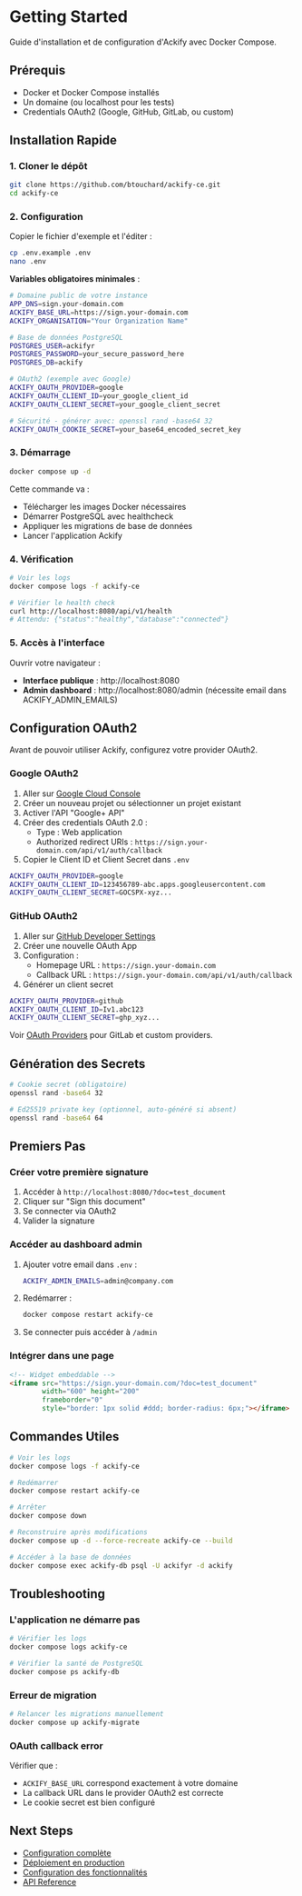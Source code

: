 # Getting Started

Guide d'installation et de configuration d'Ackify avec Docker Compose.

## Prérequis

- Docker et Docker Compose installés
- Un domaine (ou localhost pour les tests)
- Credentials OAuth2 (Google, GitHub, GitLab, ou custom)

## Installation Rapide

### 1. Cloner le dépôt

```bash
git clone https://github.com/btouchard/ackify-ce.git
cd ackify-ce
```

### 2. Configuration

Copier le fichier d'exemple et l'éditer :

```bash
cp .env.example .env
nano .env
```

**Variables obligatoires minimales** :

```bash
# Domaine public de votre instance
APP_DNS=sign.your-domain.com
ACKIFY_BASE_URL=https://sign.your-domain.com
ACKIFY_ORGANISATION="Your Organization Name"

# Base de données PostgreSQL
POSTGRES_USER=ackifyr
POSTGRES_PASSWORD=your_secure_password_here
POSTGRES_DB=ackify

# OAuth2 (exemple avec Google)
ACKIFY_OAUTH_PROVIDER=google
ACKIFY_OAUTH_CLIENT_ID=your_google_client_id
ACKIFY_OAUTH_CLIENT_SECRET=your_google_client_secret

# Sécurité - générer avec: openssl rand -base64 32
ACKIFY_OAUTH_COOKIE_SECRET=your_base64_encoded_secret_key
```

### 3. Démarrage

```bash
docker compose up -d
```

Cette commande va :
- Télécharger les images Docker nécessaires
- Démarrer PostgreSQL avec healthcheck
- Appliquer les migrations de base de données
- Lancer l'application Ackify

### 4. Vérification

```bash
# Voir les logs
docker compose logs -f ackify-ce

# Vérifier le health check
curl http://localhost:8080/api/v1/health
# Attendu: {"status":"healthy","database":"connected"}
```

### 5. Accès à l'interface

Ouvrir votre navigateur :
- **Interface publique** : http://localhost:8080
- **Admin dashboard** : http://localhost:8080/admin (nécessite email dans ACKIFY_ADMIN_EMAILS)

## Configuration OAuth2

Avant de pouvoir utiliser Ackify, configurez votre provider OAuth2.

### Google OAuth2

1. Aller sur [Google Cloud Console](https://console.cloud.google.com/)
2. Créer un nouveau projet ou sélectionner un projet existant
3. Activer l'API "Google+ API"
4. Créer des credentials OAuth 2.0 :
   - Type : Web application
   - Authorized redirect URIs : `https://sign.your-domain.com/api/v1/auth/callback`
5. Copier le Client ID et Client Secret dans `.env`

```bash
ACKIFY_OAUTH_PROVIDER=google
ACKIFY_OAUTH_CLIENT_ID=123456789-abc.apps.googleusercontent.com
ACKIFY_OAUTH_CLIENT_SECRET=GOCSPX-xyz...
```

### GitHub OAuth2

1. Aller sur [GitHub Developer Settings](https://github.com/settings/developers)
2. Créer une nouvelle OAuth App
3. Configuration :
   - Homepage URL : `https://sign.your-domain.com`
   - Callback URL : `https://sign.your-domain.com/api/v1/auth/callback`
4. Générer un client secret

```bash
ACKIFY_OAUTH_PROVIDER=github
ACKIFY_OAUTH_CLIENT_ID=Iv1.abc123
ACKIFY_OAUTH_CLIENT_SECRET=ghp_xyz...
```

Voir [OAuth Providers](configuration/oauth-providers.md) pour GitLab et custom providers.

## Génération des Secrets

```bash
# Cookie secret (obligatoire)
openssl rand -base64 32

# Ed25519 private key (optionnel, auto-généré si absent)
openssl rand -base64 64
```

## Premiers Pas

### Créer votre première signature

1. Accéder à `http://localhost:8080/?doc=test_document`
2. Cliquer sur "Sign this document"
3. Se connecter via OAuth2
4. Valider la signature

### Accéder au dashboard admin

1. Ajouter votre email dans `.env` :
   ```bash
   ACKIFY_ADMIN_EMAILS=admin@company.com
   ```
2. Redémarrer :
   ```bash
   docker compose restart ackify-ce
   ```
3. Se connecter puis accéder à `/admin`

### Intégrer dans une page

```html
<!-- Widget embeddable -->
<iframe src="https://sign.your-domain.com/?doc=test_document"
        width="600" height="200"
        frameborder="0"
        style="border: 1px solid #ddd; border-radius: 6px;"></iframe>
```

## Commandes Utiles

```bash
# Voir les logs
docker compose logs -f ackify-ce

# Redémarrer
docker compose restart ackify-ce

# Arrêter
docker compose down

# Reconstruire après modifications
docker compose up -d --force-recreate ackify-ce --build

# Accéder à la base de données
docker compose exec ackify-db psql -U ackifyr -d ackify
```

## Troubleshooting

### L'application ne démarre pas

```bash
# Vérifier les logs
docker compose logs ackify-ce

# Vérifier la santé de PostgreSQL
docker compose ps ackify-db
```

### Erreur de migration

```bash
# Relancer les migrations manuellement
docker compose up ackify-migrate
```

### OAuth callback error

Vérifier que :
- `ACKIFY_BASE_URL` correspond exactement à votre domaine
- La callback URL dans le provider OAuth2 est correcte
- Le cookie secret est bien configuré

## Next Steps

- [Configuration complète](configuration.md)
- [Déploiement en production](deployment.md)
- [Configuration des fonctionnalités](features/)
- [API Reference](api.md)
